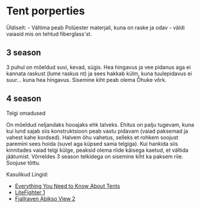# Tent porperties

Üldiselt: - Vältima peab Polüester materjali, kuna on raske ja odav - väldi vaiasid mis on tehtud fiberglass'st.

## 3 season

3 puhul on mõeldud suvi, kevad, sügis.
Hea hingavus ja vee pidanus aga ei kannata raskust (lume raskus nt) ja sees hakkab külm, kuna tuulepidavus ei suur... kuna hea hingavus.
Sisemine kiht peab olema Õhuke võrk.

## 4 season

Telgi omadused

On mõeldud neljandaks hooajaks ehk talveks.
Ehitus on palju tugevam, kuna kui lund sajab siis konstruktsioon peab vastu pidavam (vaiad paksemad ja vahest kahe kordsed). Halvem õhu vahetus, selleks et rohkem soojust paremini sees hoida (suvel aga küpsed sama telgiga). Kui hankida siis kinnitades vaiad telgi külge, peaksid olema riide käisega kaetud, et vältida jäätumist. Võrreldes 3 season telkidega on sisemine kiht ka paksem riie. Soojuse tõttu.

Kasulikud Lingid:

-   [Everything You Need to Know About Tents](https://www.youtube.com/watch?v=TCf6Kp-u6OU&list=LL&index=1&t=201s)
-   [LiteFighter 1](https://www.youtube.com/watch?v=cazdzZVejOk&list=LL&index=4)
-   [Fjallraven Abikso View 2](https://www.youtube.com/watch?v=GhafL0X5onI&list=LL&index=3)
